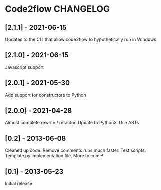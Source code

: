 # Code2flow CHANGELOG

## [2.1.1] - 2021-06-15
Updates to the CLI that allow code2flow to hypothetically run in Windows

## [2.1.0] - 2021-06-15
Javascript support

## [2.0.1] - 2021-05-30
Add support for constructors to Python

## [2.0.0] - 2021-04-28
Almost complete rewrite / refactor. Update to Python3. Use ASTs

## [0.2] - 2013-06-08
Cleaned up code. Remove comments runs much faster. Test scripts. Template.py implementation file. More to come!

## [0.1] - 2013-05-23
Initial release 
